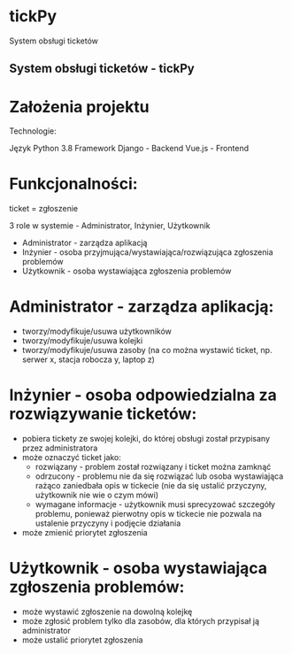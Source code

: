 # tickPy
System obsługi ticketów


## System obsługi ticketów - tickPy

# Założenia projektu
Technologie:

Język Python 3.8
Framework Django - Backend
Vue.js - Frontend

# Funkcjonalności:

ticket = zgłoszenie

3 role w systemie - Administrator, Inżynier, Użytkownik
- Administrator - zarządza aplikacją
- Inżynier - osoba przyjmująca/wystawiająca/rozwiązująca zgłoszenia problemów
- Użytkownik - osoba wystawiająca zgłoszenia problemów

# Administrator - zarządza aplikacją:
- tworzy/modyfikuje/usuwa użytkowników
- tworzy/modyfikuje/usuwa kolejki
- tworzy/modyfikuje/usuwa zasoby (na co można wystawić ticket,
np. serwer x, stacja robocza y, laptop z)

# Inżynier - osoba odpowiedzialna za rozwiązywanie ticketów:
- pobiera tickety ze swojej kolejki, do której obsługi został przypisany przez 
administratora
- może oznaczyć ticket jako:
    + rozwiązany - problem został rozwiązany i ticket można zamknąć 
    + odrzucony - problemu nie da się rozwiązać lub osoba wystawiająca 
    rażąco zaniedbała opis w tickecie (nie da się ustalić przyczyny, 
    użytkownik nie wie o czym mówi)
    + wymagane informacje - użytkownik musi sprecyzować szczegóły problemu,
    ponieważ pierwotny opis w tickecie nie pozwala na ustalenie przyczyny
    i podjęcie działania
- może zmienić priorytet zgłoszenia
    
# Użytkownik - osoba wystawiająca zgłoszenia problemów:
- może wystawić zgłoszenie na dowolną kolejkę
- może zgłosić problem tylko dla zasobów, dla których przypisał ją administrator
- może ustalić priorytet zgłoszenia
